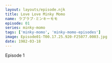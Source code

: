 ```yaml
---
layout: layouts/episode.njk
title: Love Love Minky Momo
name: ラブラブ·ミンキーモモ
episode: 01
series: minky-momo
tags: ['minky-momo', 'minky-momo-episodes']
image: Episode01-T00.17.25.920-F25077.0003.jpg
date: 1982-03-18
---
```


Episode 1